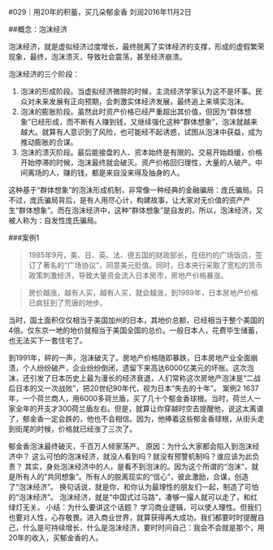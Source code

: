 #029｜用20年的积蓄，买几朵郁金香
刘润2016年11月2日

##概念：泡沫经济

泡沫经济，就是虚拟经济过度增长，最终脱离了实体经济的支撑，形成的虚假繁荣现象，最终，泡沫溃灭，导致社会震荡，甚至经济崩溃。

泡沫经济的三个阶段：

1. 泡沫的形成阶段。当虚拟经济微胖的时候，主流经济学家认为这不是坏事。民众对未来发展有正向预期，会刺激实体经济发展，最终追上来填实泡沫。
2. 泡沫的膨胀阶段。虽然此时资产价格已经严重超出其价值，但因为“群体想象”已经形成，而不断有人赚到钱，又继续强化这种“群体想象”，泡沫就越来越大。就算有人意识到了风险，也可能经不起诱惑，试图从泡沫中获益，成为推动膨胀的合谋。
3. 泡沫的溃灭阶段。最后能接盘的人、资本始终是有限的。交易开始趋缓，价格开始停滞的时候，泡沫最终就会破灭。资产价格回归理性，大量的人破产。中间离场的人，赚的钱，都是来自没来得及抽身的人。

这种基于“群体想象”的泡沫形成机制，非常像一种经典的金融骗局：庞氏骗局。只不过，庞氏骗局背后，是有人用尽心计，构建故事，让大家对无价值的资产产生“群体想象”。而在泡沫经济中，这种“群体想象”是自发的，所以，泡沫经济，又被人称为：自发性庞氏骗局。

###案例1

>1985年9月，美、日、英、法、德五国的财政部长，在纽约的广场饭店，签订了著名的“广场协议”，同意美元贬值。同时，日本央行采取了宽松的货币政策刺激经济，导致大量资金流入日本房市，房地产价格暴涨。

>房价越涨，越有人买，越有人买，就会越涨，到1989年，日本房地产价格已疯狂到了荒唐的地步。

当时，国土面积仅仅相当于美国加州的日本，其地价总额，已经相当于整个美国的4倍。仅东京一地的地价就相当于美国全国的总价。一般日本人，花费毕生储蓄，也无法买下一套住宅了。

到1991年，砰的一声，泡沫破灭了。房地产价格随即暴跌，日本房地产业全面崩溃，个人纷纷破产，企业纷纷倒闭，遗留下来高达6000亿美元的坏账。这次泡沫，还引发了日本历史上最为漫长的经济衰退，人们常称这次房地产泡沫是“二战后日本的又一次战败”，把20世纪90年代，视为日本“失去的十年”。
案例2
1637年，一个荷兰商人，用6000多荷兰盾，买了几十个郁金香球根。当时，荷兰人一家全年的开支才300荷兰盾左右。但是，就算让你穿越时空去提醒他，说这太离谱了，郁金香一定会跌的，他也不会相信。因为，他捧着这些郁金香球根，从街头走到街尾的时候，价格就已经涨了三次了。

郁金香泡沫最终破灭，千百万人倾家荡产。
原因：为什么大家都会陷入到泡沫经济中？
这么可怕的泡沫经济，就没人看到吗？就没有预警机制吗？谁应该为此负责？
其实，身处泡沫经济中的人，是看不到泡沫的。因为这个所谓的“泡沫”，就是所有人的“共同想象”。所有人的脱离现实的“信心”，彼此激励，合谋，创造了“泡沫经济”。
换句话说，就是你，和你认为最理性的朋友们一起，制造了可怕的“泡沫经济”。
泡沫经济，就是“中国式过马路”，凑够一撮人就可以走了，和红绿灯无关。
小结：为什么要讲这个话题？
学习商业逻辑，可以使人理性。但我们也要对人性，心存敬畏。进入商业世界，就算获得再大成功，我们都要时时提醒自己，什么是可持续增长，什么是泡沫经济，要时时问自己：我会不会就是那个，用20年的收入，买郁金香的人。